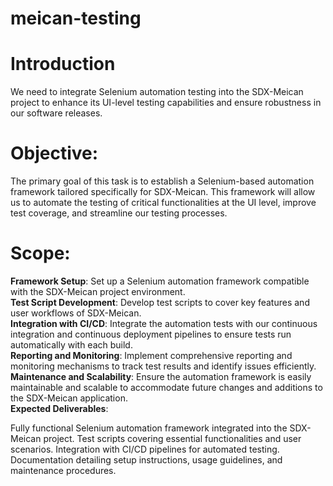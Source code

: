 # meican-testing

# Introduction

We need to integrate Selenium automation testing into the SDX-Meican project to enhance its UI-level testing capabilities and ensure robustness in our software releases.

# Objective:

The primary goal of this task is to establish a Selenium-based automation framework tailored specifically for SDX-Meican. This framework will allow us to automate the testing of critical functionalities at the UI level, improve test coverage, and streamline our testing processes.

# Scope:

**Framework Setup**: Set up a Selenium automation framework compatible with the SDX-Meican project environment.<br>
**Test Script Development**: Develop test scripts to cover key features and user workflows of SDX-Meican.<br>
**Integration with CI/CD**: Integrate the automation tests with our continuous integration and continuous deployment pipelines to ensure tests run automatically with each build.<br>
**Reporting and Monitoring**: Implement comprehensive reporting and monitoring mechanisms to track test results and identify issues efficiently.<br>
**Maintenance and Scalability**: Ensure the automation framework is easily maintainable and scalable to accommodate future changes and additions to the SDX-Meican application.<br>
**Expected Deliverables**:

Fully functional Selenium automation framework integrated into the SDX-Meican project.
Test scripts covering essential functionalities and user scenarios.
Integration with CI/CD pipelines for automated testing.
Documentation detailing setup instructions, usage guidelines, and maintenance procedures.
